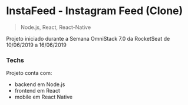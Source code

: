 # InstaFeed - Instagram Feed (Clone)
> Node.js, React, React-Native

Projeto iniciado durante a Semana OmniStack 7.0 da RocketSeat de 10/06/2019 a 16/06/2019

### Techs
Projeto conta com:
- backend em Node.js
- frontend em React
- mobile em React Native

